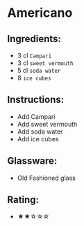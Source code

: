 # Americano

## Ingredients:
- 3 cl `Campari`
- 3 cl `sweet vermouth`
- 5 cl `soda water`
- 8 `ice cubes`

## Instructions:
- Add Campari
- Add sweet vermouth
- Add soda water
- Add ice cubes

## Glassware:
- Old Fashioned glass

## Rating:
- ★★☆☆☆